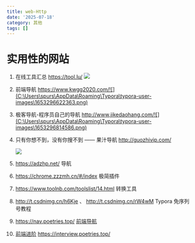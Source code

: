 ```yaml
---
title: web-Http
date: '2025-07-18'
category: 其他
tags: []
---
```

# 实用性的网站

1.  在线工具汇总 https://tool.lu/ ![](C:\Users\spurs\AppData\Roaming\Typora\typora-user-images\1653296554205.png)

   

2. 前端导航 https://www.kwgg2020.com/![](C:\Users\spurs\AppData\Roaming\Typora\typora-user-images\1653296622363.png)

   

3.  极客导航-程序员自己的导航   http://www.jikedaohang.com/![](C:\Users\spurs\AppData\Roaming\Typora\typora-user-images\1653296814586.png)

   

4. 只有你想不到，没有你搜不到 —— 果汁导航 http://guozhivip.com/

   ![](C:\Users\spurs\AppData\Roaming\Typora\typora-user-images\1653296432787.png) 

5. https://adzhp.net/ 导航

6. https://chrome.zzzmh.cn/#/index 极简插件

7. https://www.toolnb.com/toolslist/14.html 转换工具

8. http://t.csdnimg.cn/h6Kje 、 http://t.csdnimg.cn/rW4wM Typora 免序列号教程

9. https://nav.poetries.top/ [前端导航](https://nav.poetries.top/)

10. [前端进阶](https://interview.poetries.top/)  https://interview.poetries.top/









